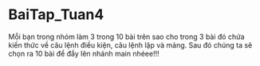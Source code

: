 # BaiTap_Tuan4
Mỗi bạn trong nhóm làm 3 trong 10 bài trên sao cho trong 3 bài đó chứa kiến thức về câu lệnh điều kiện, câu lệnh lặp và mảng. Sau đó chúng ta sẽ chọn ra 10 bài để đẩy lên nhánh main nhéee!!!
